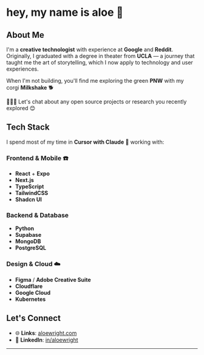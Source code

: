 # hey, my name is aloe 🌱

## About Me

I'm a **creative technologist** with experience at **Google** and **Reddit**. Originally, I graduated with a degree in theater from **UCLA** — a journey that taught me the art of storytelling, which I now apply to technology and user experiences.

When I'm not building, you'll find me exploring the green **PNW** with my corgi **Milkshake** 🐕

🧑🏻‍💻 Let's chat about any open source projects or research you recently explored 😊

## Tech Stack

I spend most of my time in **Cursor with Claude** 🪩 working with:

### Frontend & Mobile ☎️
- **React** + **Expo**
- **Next.js**
- **TypeScript**
- **TailwindCSS**
- **Shadcn UI**

### Backend & Database
- **Python**
- **Supabase**
- **MongoDB**
- **PostgreSQL**

### Design & Cloud ☁️
- **Figma** / **Adobe Creative Suite**
- **Cloudflare**
- **Google Cloud**
- **Kubernetes**

## Let's Connect 

- 🌐 **Links**: [aloewright.com](https://aloewright.com)
- 💼 **LinkedIn**: [in/aloewright](https://linkedin.com/in/aloewright)

---
